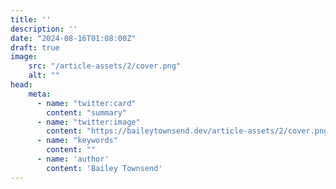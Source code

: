 ```yaml
---
title: ''
description: ''
date: "2024-08-16T01:08:00Z"
draft: true
image:
    src: "/article-assets/2/cover.png"
    alt: ""
head:
    meta:
      - name: "twitter:card"
        content: "summary"
      - name: "twitter:image"
        content: "https://baileytownsend.dev/article-assets/2/cover.png"
      - name: "keywords"    
        content: ""
      - name: 'author'
        content: 'Bailey Townsend'
---
```

